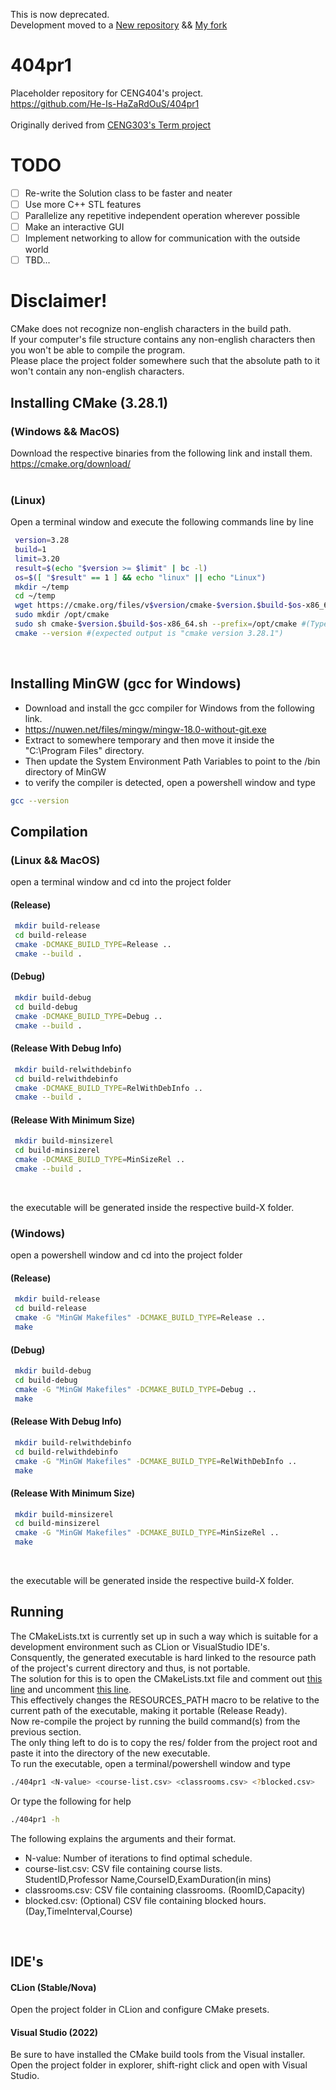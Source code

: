 This is now deprecated. </br>
Development moved to a [New repository](https://github.com/rhyrak/go-schedule) && [My fork](https://github.com/He-Is-HaZaRdOuS/go-schedule)

# 404pr1
Placeholder repository for CENG404's project. </br>
https://github.com/He-Is-HaZaRdOuS/404pr1 </br>
</br>
Originally derived from [CENG303's Term project](https://github.com/He-Is-HaZaRdOuS/303pr1)

# TODO
- [ ] Re-write the Solution class to be faster and neater
- [ ] Use more C++ STL features
- [ ] Parallelize any repetitive independent operation wherever possible
- [ ] Make an interactive GUI 
- [ ] Implement networking to allow for communication with the outside world
- [ ] TBD...

# Disclaimer!
CMake does not recognize non-english characters in the build path. </br>
If your computer's file structure contains any non-english characters then you won't be able to compile the program. </br>
Please place the project folder somewhere such that the absolute path to it won't contain any non-english characters. </br>

## Installing CMake (3.28.1)
### (Windows && MacOS) </br>
Download the respective binaries from the following link and install them. </br>
https://cmake.org/download/ </br>
</br>
### (Linux) </br>
Open a terminal window and execute the following commands line by line </br>

```bash
 version=3.28
 build=1
 limit=3.20
 result=$(echo "$version >= $limit" | bc -l)
 os=$([ "$result" == 1 ] && echo "linux" || echo "Linux")
 mkdir ~/temp
 cd ~/temp
 wget https://cmake.org/files/v$version/cmake-$version.$build-$os-x86_64.sh
 sudo mkdir /opt/cmake
 sudo sh cmake-$version.$build-$os-x86_64.sh --prefix=/opt/cmake #(Type "y" to accept the license agreement and type "n" to forego installing inside the subdirectory)
 cmake --version #(expected output is "cmake version 3.28.1") 
```
</br>

## Installing MinGW (gcc for Windows)
* Download and install the gcc compiler for Windows from the following link. </br>
* https://nuwen.net/files/mingw/mingw-18.0-without-git.exe </br>
* Extract to somewhere temporary and then move it inside the "C:\Program Files" directory. </br>
* Then update the System Environment Path Variables to point to the /bin directory of MinGW </br>
* to verify the compiler is detected, open a powershell window and type 
```bash
gcc --version
```

## Compilation
### (Linux  && MacOS)
open a terminal window and cd into the project folder </br>

#### (Release)
```bash
 mkdir build-release
 cd build-release
 cmake -DCMAKE_BUILD_TYPE=Release ..
 cmake --build .
```

#### (Debug)
```bash
 mkdir build-debug
 cd build-debug
 cmake -DCMAKE_BUILD_TYPE=Debug ..
 cmake --build .
```

#### (Release With Debug Info)
```bash
 mkdir build-relwithdebinfo
 cd build-relwithdebinfo
 cmake -DCMAKE_BUILD_TYPE=RelWithDebInfo ..
 cmake --build .
```

#### (Release With Minimum Size)
```bash
 mkdir build-minsizerel
 cd build-minsizerel
 cmake -DCMAKE_BUILD_TYPE=MinSizeRel ..
 cmake --build .
```
</br>

the executable will be generated inside the respective build-X folder. </br>

### (Windows)
open a powershell window and cd into the project folder </br>
#### (Release)
```bash
 mkdir build-release
 cd build-release
 cmake -G "MinGW Makefiles" -DCMAKE_BUILD_TYPE=Release ..
 make
```

#### (Debug)
```bash
 mkdir build-debug
 cd build-debug
 cmake -G "MinGW Makefiles" -DCMAKE_BUILD_TYPE=Debug ..
 make
```
#### (Release With Debug Info)
```bash
 mkdir build-relwithdebinfo
 cd build-relwithdebinfo
 cmake -G "MinGW Makefiles" -DCMAKE_BUILD_TYPE=RelWithDebInfo ..
 make
```

#### (Release With Minimum Size)
```bash
 mkdir build-minsizerel
 cd build-minsizerel
 cmake -G "MinGW Makefiles" -DCMAKE_BUILD_TYPE=MinSizeRel ..
 make
```
</br>

the executable will be generated inside the respective build-X folder. </br>

## Running
The CMakeLists.txt is currently set up in such a way which is suitable for a development environment such as CLion or VisualStudio IDE's. </br>
Consquently, the generated executable is hard linked to the resource path of the project's current directory and thus, is not portable. </br>
The solution for this is to open the CMakeLists.txt file and comment out [this line](https://github.com/He-Is-HaZaRdOuS/404pr1/blob/76107977cdbff54f7d173d3d3c52d21d62819a51/CMakeLists.txt#L35) and uncomment [this line](https://github.com/He-Is-HaZaRdOuS/404pr1/blob/76107977cdbff54f7d173d3d3c52d21d62819a51/CMakeLists.txt#L36). </br>
This effectively changes the RESOURCES_PATH macro to be relative to the current path of the executable, making it portable (Release Ready). </br>
Now re-compile the project by running the build command(s) from the previous section. </br>
The only thing left to do is to copy the res/ folder from the project root and paste it into the directory of the new executable. </br>
To run the executable, open a terminal/powershell window and type </br>
```bash
./404pr1 <N-value> <course-list.csv> <classrooms.csv> <?blocked.csv>
```
Or type the following for help
```bash
./404pr1 -h
```
The following explains the arguments and their format.
* N-value: Number of iterations to find optimal schedule.
* course-list.csv: CSV file containing course lists. </br> StudentID,Professor Name,CourseID,ExamDuration(in mins)
* classrooms.csv: CSV file containing classrooms. (RoomID,Capacity)
* blocked.csv: (Optional) CSV file containing blocked hours. (Day,TimeInterval,Course)
</br>

## IDE's
#### CLion (Stable/Nova)
Open the project folder in CLion and configure CMake presets. </br>

#### Visual Studio (2022)
Be sure to have installed the CMake build tools from the Visual installer. </br>
Open the project folder in explorer, shift-right click and open with Visual Studio. </br>

